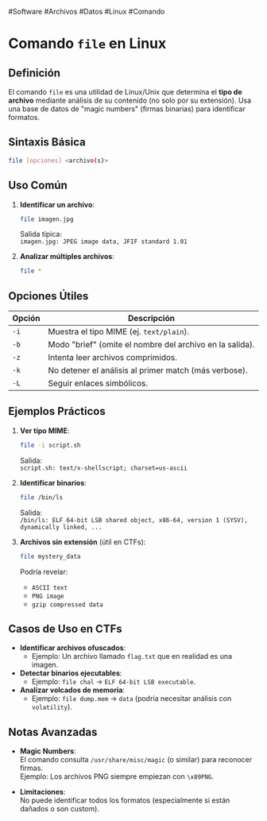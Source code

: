 #Software #Archivos #Datos #Linux #Comando 
# Comando `file` en Linux

## Definición
El comando `file` es una utilidad de Linux/Unix que determina el **tipo de archivo** mediante análisis de su contenido (no solo por su extensión). Usa una base de datos de "magic numbers" (firmas binarias) para identificar formatos.

## Sintaxis Básica
```bash
file [opciones] <archivo(s)>
```

## Uso Común
1. **Identificar un archivo**:
   ```bash
   file imagen.jpg
   ```
   Salida típica:  
   `imagen.jpg: JPEG image data, JFIF standard 1.01`

2. **Analizar múltiples archivos**:
   ```bash
   file *
   ```

## Opciones Útiles
| Opción   | Descripción |
|----------|-------------|
| `-i`     | Muestra el tipo MIME (ej. `text/plain`). |
| `-b`     | Modo "brief" (omite el nombre del archivo en la salida). |
| `-z`     | Intenta leer archivos comprimidos. |
| `-k`     | No detener el análisis al primer match (más verbose). |
| `-L`     | Seguir enlaces simbólicos. |

## Ejemplos Prácticos
1. **Ver tipo MIME**:
   ```bash
   file -i script.sh
   ```
   Salida:  
   `script.sh: text/x-shellscript; charset=us-ascii`

2. **Identificar binarios**:
   ```bash
   file /bin/ls
   ```
   Salida:  
   `/bin/ls: ELF 64-bit LSB shared object, x86-64, version 1 (SYSV), dynamically linked, ...`

3. **Archivos sin extensión** (útil en CTFs):
   ```bash
   file mystery_data
   ```
   Podría revelar:  
   - `ASCII text`  
   - `PNG image`  
   - `gzip compressed data`  

## Casos de Uso en CTFs
- **Identificar archivos ofuscados**:  
  - Ejemplo: Un archivo llamado `flag.txt` que en realidad es una imagen.
- **Detectar binarios ejecutables**:  
  - Ejemplo: `file chal` → `ELF 64-bit LSB executable`.
- **Analizar volcados de memoria**:  
  - Ejemplo: `file dump.mem` → `data` (podría necesitar análisis con `volatility`).

## Notas Avanzadas
- **Magic Numbers**:  
  El comando consulta `/usr/share/misc/magic` (o similar) para reconocer firmas.  
  Ejemplo: Los archivos PNG siempre empiezan con `\x89PNG`.

- **Limitaciones**:  
  No puede identificar todos los formatos (especialmente si están dañados o son custom).
